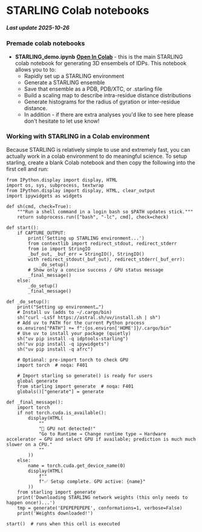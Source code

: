 # STARLING Colab notebooks
##### Last update 2025-10-26

### Premade colab notebooks
* **STARLING\_demo.ipynb** **[Open In Colab](https://colab.research.google.com/github/idptools/idpcolab/blob/main/STARLING/STARLING_ensemble_generation.ipynb)** - this is the main STARLING colab notebook for generating 3D ensembels of IDPs. This notebook allows you to to:
	* Rapidly set up a STARLING environment
	* Generate a STARLING ensemble
	* Save that ensemble as a PDB, PDB/XTC, or .starling file 
	* Build a scaling map to describe intra-residue distance distributions
	* Generate histograms for the radius of gyration or inter-residue distance.
	* In addition - if there are extra analyses you'd like to see here please don't hesitate to let use know!

	
### Working with STARLING in a Colab environment
Because STARLING is relatively simple to use and extremely fast, you can actually work in a colab environment to do meaningful science. To setup starling, create a blank Colab notebook and then copy the following into the first cell and run:


	from IPython.display import display, HTML
	import os, sys, subprocess, textwrap
	from IPython.display import display, HTML, clear_output
	import ipywidgets as widgets
	
	def sh(cmd, check=True):
	    """Run a shell command in a login bash so $PATH updates stick."""
	    return subprocess.run(["bash", "-lc", cmd], check=check)
	
	def start():
	    if CAPTURE_OUTPUT:
	        print('Setting up STARLING environment...')
	        from contextlib import redirect_stdout, redirect_stderr
	        from io import StringIO
	        _buf_out, _buf_err = StringIO(), StringIO()
	        with redirect_stdout(_buf_out), redirect_stderr(_buf_err):
	            _do_setup()
	        # Show only a concise success / GPU status message
	        _final_message()
	    else:
	        _do_setup()
	        _final_message()
	
	def _do_setup():
	    print("Setting up environment…")
	    # Install uv (adds to ~/.cargo/bin)
	    sh("curl -LsSf https://astral.sh/uv/install.sh | sh")
	    # Add uv to PATH for the current Python process
	    os.environ["PATH"] += f":{os.environ['HOME']}/.cargo/bin"
	    # Use uv to install your package (quietly)
	    sh("uv pip install -q idptools-starling")
	    sh("uv pip install -q ipywidgets")
	    sh("uv pip install -q afrc")
	
	    # Optional: pre-import torch to check GPU
	    import torch  # noqa: F401
	
	    # Import starling so generate() is ready for users
	    global generate
	    from starling import generate  # noqa: F401
	    globals()["generate"] = generate
	
	def _final_message():
	    import torch
	    if not torch.cuda.is_available():
	        display(HTML(
	            ""
	            "🚨 GPU not detected!"
	            "Go to Runtime → Change runtime type → Hardware accelerator → GPU and select GPU if available; prediction is much much slower on a CPU."
	            ""
	        ))
	    else:
	        name = torch.cuda.get_device_name(0)
	        display(HTML(
	            f""
	            f"✅ Setup complete. GPU active: {name}"
	        ))
	    from starling import generate
	    print('Downloading STARLING network weights (this only needs to happen once!)...')
	    tmp = generate('EPEPEPEPEPE', conformations=1, verbose=False)
	    print('Weights downloaded!')
	
	start()  # runs when this cell is executed

	
	
